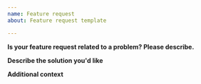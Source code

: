 ```yaml
---
name: Feature request
about: Feature request template

---
```


**Is your feature request related to a problem? Please describe.**

**Describe the solution you'd like**

**Additional context**
